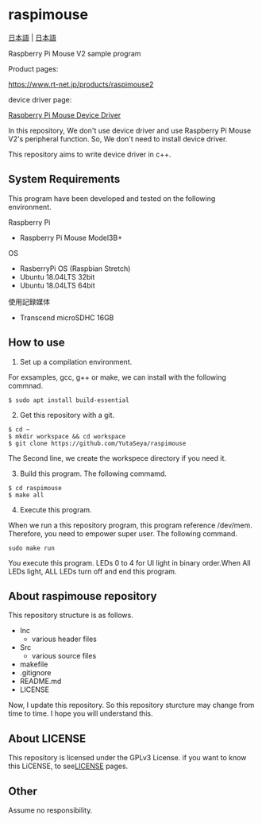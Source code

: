 # raspimouse

[日本語](https://github.com/YutaSeya/raspimouse/blob/master/README.md)
| [日本語](https://github.com/YutaSeya/raspimouse/blob/master/README.en.md)

Raspberry Pi Mouse V2 sample program

Product pages:

https://www.rt-net.jp/products/raspimouse2

device driver page:

[Raspberry Pi Mouse Device Driver](https://github.com/rt-net/RaspberryPiMouse)

In this repository, We don't use device driver and use Raspberry Pi Mouse V2's peripheral function. So, We don't need to install device driver.

This repository aims to write device driver in c++.

## System Requirements
This program have been developed and tested on the following environment.

Raspberry Pi
- Raspberry Pi Mouse Model3B+
  
OS
- RasberryPi OS (Raspbian Stretch)
- Ubuntu 18.04LTS 32bit
- Ubuntu 18.04LTS 64bit

使用記録媒体
- Transcend microSDHC 16GB

## How to use
1. Set up a compilation environment.
 
For exsamples, gcc, g++ or make, we can install with the following commnad.

```
$ sudo apt install build-essential
```

2. Get this repository with a git.
   
```
$ cd ~
$ mkdir workspace && cd workspace
$ git clone https://github.com/YutaSeya/raspimouse
```
The Second line, we create the workspece directory if you need it.

3. Build this program.
The following commamd.
```
$ cd raspimouse
$ make all
```

4. Execute this program.

When we run a this repository program, this program reference /dev/mem.
Therefore, you need to empower super user. The following command.

```
sudo make run
```

You execute this program. LEDs 0 to 4 for UI light in binary order.When All LEDs light, ALL LEDs turn off and end this program.

## About raspimouse repository
This repository structure is as follows.
- Inc
  - various header files
- Src
  - various source files
- makefile
- .gitignore
- README.md
- LICENSE

Now, I update this repository. So this repository sturcture may change from time to time. I hope you will understand this.

## About LICENSE

This repository is licensed under the GPLv3 License. if you want to know this LiCENSE, to see[LICENSE](https://github.com/YutaSeya/raspimouse/blob/master/LICENSE) pages.

## Other
Assume no responsibility.